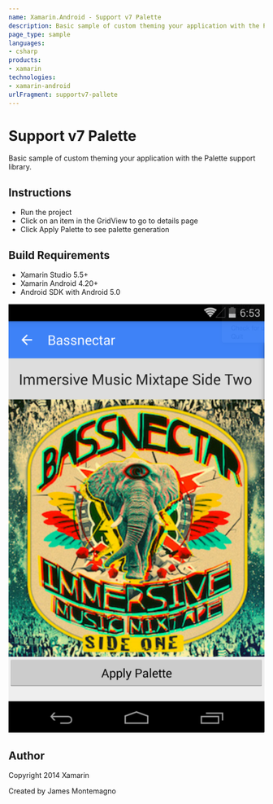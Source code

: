 ```yaml
---
name: Xamarin.Android - Support v7 Palette
description: Basic sample of custom theming your application with the Palette support library. Instructions Run the project Click on an item in the GridView to...
page_type: sample
languages:
- csharp
products:
- xamarin
technologies:
- xamarin-android
urlFragment: supportv7-pallete
---
```

# Support v7 Palette

Basic sample of custom theming your application with the Palette support library.

## Instructions

* Run the project
* Click on an item in the GridView to go to details page
* Click Apply Palette to see palette generation

## Build Requirements
* Xamarin Studio 5.5+
* Xamarin Android 4.20+
* Android SDK with Android 5.0

![Support v7 Palette application screenshot](Screenshots/Palette1.png "Support v7 Palette application screenshot")

## Author 
Copyright 2014 Xamarin

Created by James Montemagno
